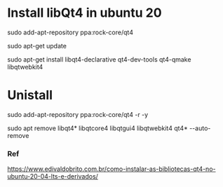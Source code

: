 
# Install libQt4 in ubuntu 20
sudo add-apt-repository ppa:rock-core/qt4

sudo apt-get update

sudo apt-get install libqt4-declarative qt4-dev-tools qt4-qmake libqtwebkit4

# Unistall
sudo add-apt-repository ppa:rock-core/qt4 -r -y

sudo apt remove libqt4* libqtcore4 libqtgui4 libqtwebkit4 qt4* --auto-remove

### Ref
https://www.edivaldobrito.com.br/como-instalar-as-bibliotecas-qt4-no-ubuntu-20-04-lts-e-derivados/
